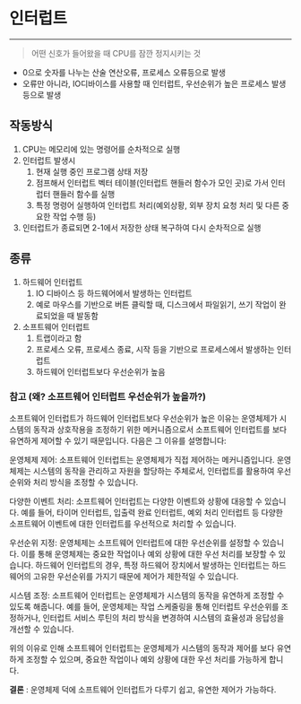 # 인터럽트 
<hr/>

 > 어떤 신호가 들어왔을 때 CPU를 잠깐 정지시키는 것
 
- 0으로 숫자를 나누는 산술 연산오류, 프로세스 오류등으로 발생
- 오류만 아니라, IO디바이스를 사용할 때 인터럽트, 우선순위가 높은 프로세스 발생 등으로 발생

## 작동방식
1. CPU는 메모리에 있는 명령어를 순차적으로 실행
2. 인터럽트 발생시
   1. 현재 실행 중인 프로그램 상태 저장
   2. 점프해서 인터럽트 벡터 테이블(인터럽트 핸들러 함수가 모인 곳)로 가서 인터럽터 핸들러 함수를 실행
   3. 특정 명령어 실행하여 인터럽트 처리(예외상황, 외부 장치 요청 처리 및 다른 중요한 작업 수행 등)
3. 인터럽트가 종료되면 2-1에서 저장한 상태 복구하여 다시 순차적으로 실행

## 종류
1. 하드웨어 인터럽트
   1. IO 디바이스 등 하드웨어에서 발생하는 인터럽트
   2. 예로 마우스를 기반으로 버튼 클릭할 때, 디스크에서 파일읽기, 쓰기 작업이 완료되었을 때 발동함
2. 소프트웨어 인터럽트
   1. 트랩이라고 함
   2. 프로세스 오류, 프로세스 종료, 시작 등을 기반으로 프로세스에서 발생하는 인터럽트
   3. 하드웨어 인터럽트보다 우선순위가 높음

### 참고 (왜? 소프트웨어 인터럽트 우선순위가 높을까?)
소프트웨어 인터럽트가 하드웨어 인터럽트보다 우선순위가 높은 이유는 운영체제가 시스템의 동작과 상호작용을 조정하기 위한 메커니즘으로서 소프트웨어 인터럽트를 보다 유연하게 제어할 수 있기 때문입니다. 다음은 그 이유를 설명합니다:

운영체제 제어: 소프트웨어 인터럽트는 운영체제가 직접 제어하는 메커니즘입니다. 운영체제는 시스템의 동작을 관리하고 자원을 할당하는 주체로서, 인터럽트를 활용하여 우선순위와 처리 방식을 조정할 수 있습니다.

다양한 이벤트 처리: 소프트웨어 인터럽트는 다양한 이벤트와 상황에 대응할 수 있습니다. 예를 들어, 타이머 인터럽트, 입출력 완료 인터럽트, 예외 처리 인터럽트 등 다양한 소프트웨어 이벤트에 대한 인터럽트를 우선적으로 처리할 수 있습니다.

우선순위 지정: 운영체제는 소프트웨어 인터럽트에 대한 우선순위를 설정할 수 있습니다. 이를 통해 운영체제는 중요한 작업이나 예외 상황에 대한 우선 처리를 보장할 수 있습니다. 하드웨어 인터럽트의 경우, 특정 하드웨어 장치에서 발생하는 인터럽트는 하드웨어의 고유한 우선순위를 가지기 때문에 제어가 제한적일 수 있습니다.

시스템 조정: 소프트웨어 인터럽트는 운영체제가 시스템의 동작을 유연하게 조정할 수 있도록 해줍니다. 예를 들어, 운영체제는 작업 스케줄링을 통해 인터럽트 우선순위를 조정하거나, 인터럽트 서비스 루틴의 처리 방식을 변경하여 시스템의 효율성과 응답성을 개선할 수 있습니다.

위의 이유로 인해 소프트웨어 인터럽트는 운영체제가 시스템의 동작과 제어를 보다 유연하게 조정할 수 있으며, 중요한 작업이나 예외 상황에 대한 우선 처리를 가능하게 합니다.

**결론** : 운영체제 덕에 소프트웨어 인터럽트가 다루기 쉽고, 유연한 제어가 가능하다. 